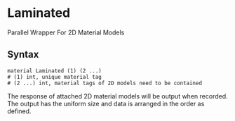 # Laminated

Parallel Wrapper For 2D Material Models

## Syntax

```
material Laminated (1) (2 ...)
# (1) int, unique material tag
# (2 ...) int, material tags of 2D models need to be contained
```

The response of attached 2D material models will be output when recorded. The output has the uniform size and data is arranged in the order as defined.
